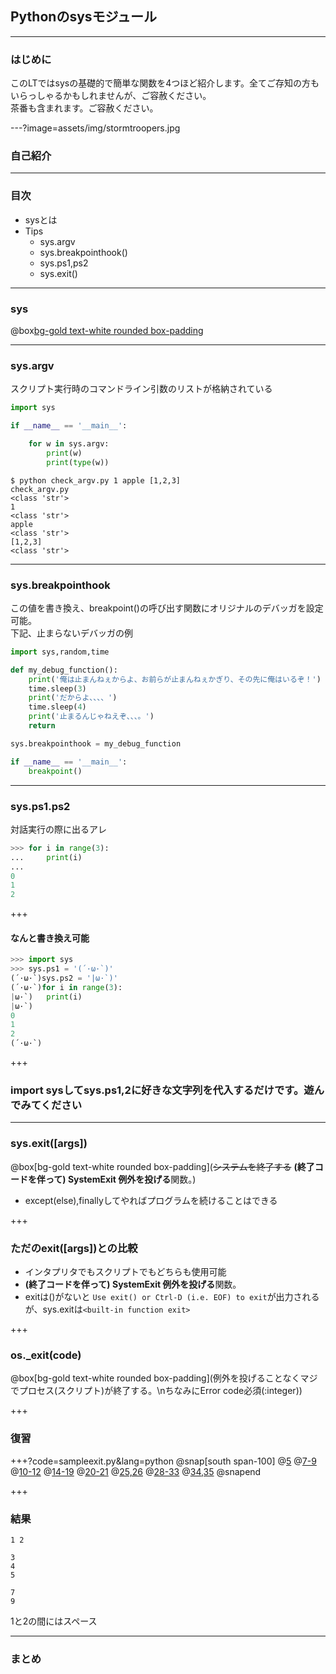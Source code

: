 ## Pythonのsysモジュール

---

### はじめに

このLTではsysの基礎的で簡単な関数を4つほど紹介します。全てご存知の方もいらっしゃるかもしれませんが、ご容赦ください。  
茶番も含まれます。ご容赦ください。

---?image=assets/img/stormtroopers.jpg

### 自己紹介

---

### 目次

- sysとは
- Tips
	- sys.argv
	- sys.breakpointhook()
	- sys.ps1,ps2
	- sys.exit()
---
### sys

@box[bg-gold text-white rounded box-padding](インタプリタで使用・管理している変数や、インタプリタの動作に深く関連する関数を定義)

---
### sys.argv
スクリプト実行時のコマンドライン引数のリストが格納されている
```python
import sys

if __name__ == '__main__':

	for w in sys.argv:
		print(w)
		print(type(w))
```

```
$ python check_argv.py 1 apple [1,2,3]
check_argv.py
<class 'str'>
1
<class 'str'>
apple
<class 'str'>
[1,2,3]
<class 'str'>

```
---
### sys.breakpointhook
この値を書き換え、breakpoint()の呼び出す関数にオリジナルのデバッガを設定可能。  
下記、止まらないデバッガの例

```python
import sys,random,time

def my_debug_function():
	print('俺は止まんねぇからよ、お前らが止まんねぇかぎり、その先に俺はいるぞ！')
	time.sleep(3)
	print('だからよ、、、、')
	time.sleep(4)
	print('止まるんじゃねえぞ、、、。')
	return

sys.breakpointhook = my_debug_function

if __name__ == '__main__':
	breakpoint()
```
---
### sys.ps1.ps2
対話実行の際に出るアレ
```python
>>> for i in range(3):
...     print(i)
... 
0
1
2
```

+++
#### なんと書き換え可能
```python
>>> import sys
>>> sys.ps1 = '(´·ω·`)'
(´·ω·`)sys.ps2 = '|ω·`)'
(´·ω·`)for i in range(3):
|ω·`)   print(i)
|ω·`)
0
1
2
(´·ω·`)
```

+++

### import sysしてsys.ps1,2に好きな文字列を代入するだけです。遊んでみてください

---

### sys.exit([args])
@box[bg-gold text-white rounded box-padding](~~システムを終了する~~ **(終了コードを伴って) SystemExit 例外を投げる**関数。)

- except(else),finallyしてやればプログラムを続けることはできる

+++

### ただのexit([args])との比較
- インタプリタでもスクリプトでもどちらも使用可能
- **(終了コードを伴って) SystemExit 例外を投げる**関数。
- exitは()がないと  `Use exit() or Ctrl-D (i.e. EOF) to exit`が出力されるが、sys.exitは`<built-in function exit>`

+++
### os._exit(code)
@box[bg-gold text-white rounded box-padding](例外を投げることなくマジでプロセス(スクリプト)が終了する。\nちなみにError code必須(:integer))


+++
### 復習

+++?code=sampleexit.py&lang=python
@snap[south span-100]
@[5](1がプリントされます。print関数は自動改行をしますが、endを指定することで改行ではないものにできます)
@[7-9](2がプリントされ、\nによって改行されます。sys.exit()の例外によりtry文を抜けます)
@[10-12](exceptに捕まります。3と4をプリントします。それぞれ改行)
@[14-19](5+改行コードがプリントされ改行。numberは3行目で2と定義したのでif文の中へ、例外が発生します)
@[20-21](exceptに捕まります。7をプリントします)
@[25,26](finallyで9をプリントします)
@[28-33](numberは4の再代入により>3を満たすので中のos._exit(400)が実行されます)
@[34,35](finallyで11をプリントします)
@snapend

+++
### 結果

```
1 2

3
4
5

7
9
```

1と2の間にはスペース

---
### まとめ
